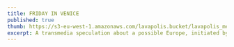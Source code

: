 ```yaml
---
title: FRIDAY IN VENICE 
published: true
thumb: https://s3-eu-west-1.amazonaws.com/lavapolis.bucket/lavapolis_media/thumb-theme-fridayinvenice.jpg
excerpt: A transmedia speculation about a possible Europe, initiated by Michael Schindhelm and a group of European artists unfolding the story of the fictional traveller Friday exploring the continent from the pre-election Strasbourg to the Venice of the Architectural Biennale. 
---
```


